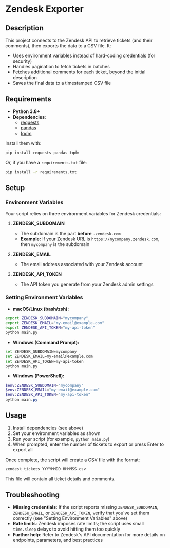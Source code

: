 # Zendesk Exporter

## Description
This project connects to the Zendesk API to retrieve tickets (and their comments), then exports the data to a CSV file. It:
- Uses environment variables instead of hard-coding credentials (for security)
- Handles pagination to fetch tickets in batches
- Fetches additional comments for each ticket, beyond the initial description
- Saves the final data to a timestamped CSV file

## Requirements
- **Python 3.8+**
- **Dependencies**:
  - [requests](https://pypi.org/project/requests/)
  - [pandas](https://pypi.org/project/pandas/)
  - [tqdm](https://pypi.org/project/tqdm/)

Install them with:
```bash
pip install requests pandas tqdm
```

Or, if you have a `requirements.txt` file:
```bash
pip install -r requirements.txt
```

## Setup
### Environment Variables
Your script relies on three environment variables for Zendesk credentials:

1. **ZENDESK_SUBDOMAIN**
   * The subdomain is the part **before** `.zendesk.com`
   * **Example:** If your Zendesk URL is `https://mycompany.zendesk.com`, then `mycompany` is the subdomain

2. **ZENDESK_EMAIL**
   * The email address associated with your Zendesk account

3. **ZENDESK_API_TOKEN**
   * The API token you generate from your Zendesk admin settings

### Setting Environment Variables
* **macOS/Linux (bash/zsh):**
```bash
export ZENDESK_SUBDOMAIN="mycompany"
export ZENDESK_EMAIL="my-email@example.com"
export ZENDESK_API_TOKEN="my-api-token"
python main.py
```

* **Windows (Command Prompt):**
```bash
set ZENDESK_SUBDOMAIN=mycompany
set ZENDESK_EMAIL=my-email@example.com
set ZENDESK_API_TOKEN=my-api-token
python main.py
```

* **Windows (PowerShell):**
```powershell
$env:ZENDESK_SUBDOMAIN="mycompany"
$env:ZENDESK_EMAIL="my-email@example.com"
$env:ZENDESK_API_TOKEN="my-api-token"
python main.py
```

## Usage
1. Install dependencies (see above)
2. Set your environment variables as shown
3. Run your script (for example, `python main.py`)
4. When prompted, enter the number of tickets to export or press Enter to export all

Once complete, the script will create a CSV file with the format:
```
zendesk_tickets_YYYYMMDD_HHMMSS.csv
```
This file will contain all ticket details and comments.

## Troubleshooting
* **Missing credentials**: If the script reports missing `ZENDESK_SUBDOMAIN`, `ZENDESK_EMAIL`, or `ZENDESK_API_TOKEN`, verify that you've set them correctly (see "Setting Environment Variables" above)
* **Rate limits**: Zendesk imposes rate limits; the script uses small `time.sleep` delays to avoid hitting them too quickly
* **Further help**: Refer to Zendesk's API documentation for more details on endpoints, parameters, and best practices